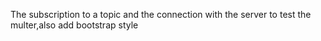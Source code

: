 The subscription to a topic and the connection with the 
server to test the multer,also add bootstrap style

